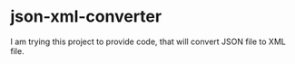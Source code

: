 # json-xml-converter

I am trying this project to provide code, that will convert JSON file to XML file.

